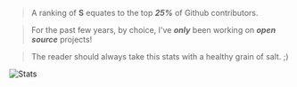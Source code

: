 >A ranking of **S** equates to the top ***25%*** of Github contributors.

>For the past few years, by choice, I've ***only*** been working on ***open source*** projects!

>The reader should always take this stats with a healthy grain of salt. ;)

![Stats](https://github-readme-stats.vercel.app/api?username=objektwerks&show_icons=true&hide_border=true)
